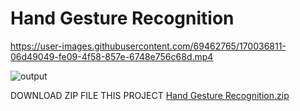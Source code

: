 # Hand Gesture Recognition
https://user-images.githubusercontent.com/69462765/170036811-06d49049-fe09-4f58-857e-6748e756c68d.mp4

 
![output](https://user-images.githubusercontent.com/69462765/170040554-b1177008-c99b-45c8-86ba-200c5e0af2d8.png)


DOWNLOAD ZIP FILE THIS PROJECT 
[Hand Gesture Recognition.zip](https://github.com/vineetkrishnagupta/Hand-Gesture-Recognition/files/8762759/Hand.Gesture.Recognition.zip)
